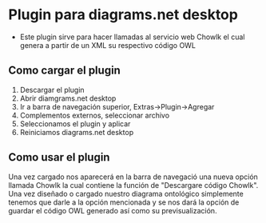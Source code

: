 # Plugin para diagrams.net desktop
- Este plugin sirve para hacer llamadas al servicio web Chowlk el cual genera a partir de un XML su respectivo código OWL
## Como cargar el plugin
1. Descargar el plugin
2. Abrir diamgrams.net desktop
3. Ir a barra de navegación superior, Extras->Plugin->Agregar
4. Complementos externos, seleccionar archivo
5. Seleccionamos el plugin y aplicar
6. Reiniciamos diagrams.net desktop

## Como usar el plugin
Una vez cargado nos aparecerá en la barra de navegació una nueva opción llamada Chowlk la cual contiene la función de "Descargare código Chowlk". Una vez diseñado o cargado nuestro diagrama ontológico simplemente tenemos que darle a la opción mencionada y se nos dará la opción de guardar el código OWL generado así como su previsualización.
